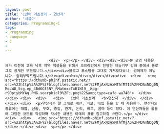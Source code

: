 ```yaml
---
layout: post
title: 'C언어 기초정리 - 연산자'
author: '시류아'
categories: Programming-C
tags:
- Programming
- Language
- C
-
---
```



<script> location.href='https://cafe.naver.com/develoid/701330' ; </script>


















						<div>  <p></p> </div> <div><div><div>본 글의 내용은 제가 이전에 교육 낙후 지역 학생들을 위해서 오프라인에서 진행한 재능기부 강좌 중에서 블로그로 공개한 부분입니다.</div><div>블로그 포스팅을 그대로 가져오다보니, 경어체가 아닙니다. 양해부탁드립니다.</div><div><b></div></div></div><div>  <div>   <img src="https://dthumb-phinf.pstatic.net/?src=%22http%3A%2F%2Fblogfiles.naver.net%2FMjAxNzAxMThfMTI3%2FMDAxNDg0Njk5MjIyNDI2.S5gHqAB6mwWWRFUxY4sQdXTKkOctZWlWAg-MoLWD_5cg.ep_4BdKGf5NY_RMatnxcTxB1Nl9__Kpg-r9OptybMYAg.PNG.searphiel9%2Fc.png%22&amp;type=cafe_wa740">  </div> </div> <div>  <div>   <div>   C언어 기초정리   <b>연산자  </div>  </div> </div> <div>  <p>연산자는 말 그대로 계산, 비교, 대입 등을 할 때 사용한다. 연산자의 종류에는 대입, 산술, 부호, 증감, 관계, 논리, 비트, 콤마 등이 있다. 이 연산자들을 활용해 다양한 코드를 작성하며 자세한 내용은 아래의 표를 참고하길 바란다.</p> </div> <div>  <div>   <img src="https://dthumb-phinf.pstatic.net/?src=%22http%3A%2F%2Fblogfiles.naver.net%2FMjAxNzAxMThfMjA5%2FMDAxNDg0Njk5Mjk3ODk5.h3rMcWTtoOL1ofL6VZNi1dBIjDVU1oGtCyuikWM2n9Qg.nqodDDOFRnTJIuwjCNvEvcIwsd1_hQSGNbCtYrW0HGAg.PNG.searphiel9%2F%25EA%25B7%25B8%25EB%25A6%25BC1.png%22&amp;type=cafe_wa740">  </div> </div> <div>  <p></p> </div>

